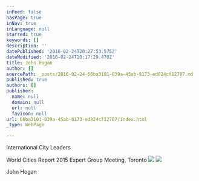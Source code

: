 ```yaml
---
inFeed: false
hasPage: true
inNav: true
inLanguage: null
starred: true
keywords: []
description: ''
datePublished: '2016-02-24T20:27:53.575Z'
dateModified: '2016-02-24T20:17:29.470Z'
title: John Hogan
author: []
sourcePath: _posts/2016-02-24-66ba3101-839a-45ab-8173-ed824cf12787.md
published: true
authors: []
publisher:
  name: null
  domain: null
  url: null
  favicon: null
url: 66ba3101-839a-45ab-8173-ed824cf12787/index.html
_type: WebPage

---
```

International City Leaders

World Cities Report 2015 Expert Group Meeting, Toronto
![](https://the-grid-user-content.s3-us-west-2.amazonaws.com/452cb05d-7a18-4e69-a1eb-ebc57177b982.JPG)
![](https://the-grid-user-content.s3-us-west-2.amazonaws.com/d1b48eb1-b23c-447e-b18a-8d79da064c9b.JPG)

John Hogan